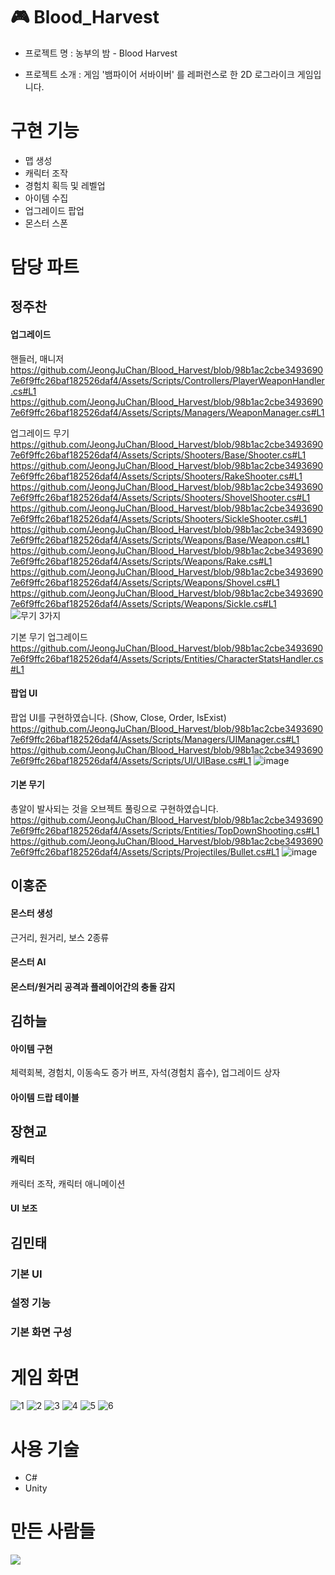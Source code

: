# 🎮 Blood_Harvest

- 프로젝트 명 : 농부의 밤 - Blood Harvest

- 프로젝트 소개 : 게임 '뱀파이어 서바이버' 를 레퍼런스로 한 2D 로그라이크 게임입니다.

# 구현 기능

- 맵 생성
- 캐릭터 조작
- 경험치 획득 및 레벨업
- 아이템 수집
- 업그레이드 팝업
- 몬스터 스폰

# 담당 파트

## 정주찬
#### 업그레이드

핸들러, 매니저
https://github.com/JeongJuChan/Blood_Harvest/blob/98b1ac2cbe34936907e6f9ffc26baf182526daf4/Assets/Scripts/Controllers/PlayerWeaponHandler.cs#L1
https://github.com/JeongJuChan/Blood_Harvest/blob/98b1ac2cbe34936907e6f9ffc26baf182526daf4/Assets/Scripts/Managers/WeaponManager.cs#L1

업그레이드 무기
https://github.com/JeongJuChan/Blood_Harvest/blob/98b1ac2cbe34936907e6f9ffc26baf182526daf4/Assets/Scripts/Shooters/Base/Shooter.cs#L1
https://github.com/JeongJuChan/Blood_Harvest/blob/98b1ac2cbe34936907e6f9ffc26baf182526daf4/Assets/Scripts/Shooters/RakeShooter.cs#L1
https://github.com/JeongJuChan/Blood_Harvest/blob/98b1ac2cbe34936907e6f9ffc26baf182526daf4/Assets/Scripts/Shooters/ShovelShooter.cs#L1
https://github.com/JeongJuChan/Blood_Harvest/blob/98b1ac2cbe34936907e6f9ffc26baf182526daf4/Assets/Scripts/Shooters/SickleShooter.cs#L1
https://github.com/JeongJuChan/Blood_Harvest/blob/98b1ac2cbe34936907e6f9ffc26baf182526daf4/Assets/Scripts/Weapons/Base/Weapon.cs#L1
https://github.com/JeongJuChan/Blood_Harvest/blob/98b1ac2cbe34936907e6f9ffc26baf182526daf4/Assets/Scripts/Weapons/Rake.cs#L1
https://github.com/JeongJuChan/Blood_Harvest/blob/98b1ac2cbe34936907e6f9ffc26baf182526daf4/Assets/Scripts/Weapons/Shovel.cs#L1
https://github.com/JeongJuChan/Blood_Harvest/blob/98b1ac2cbe34936907e6f9ffc26baf182526daf4/Assets/Scripts/Weapons/Sickle.cs#L1
![무기 3가지](https://github.com/JeongJuChan/Blood_Harvest/assets/95285906/e4b03b31-a35e-4122-8b74-a387e3c0c3aa)

기본 무기 업그레이드
https://github.com/JeongJuChan/Blood_Harvest/blob/98b1ac2cbe34936907e6f9ffc26baf182526daf4/Assets/Scripts/Entities/CharacterStatsHandler.cs#L1

#### 팝업 UI
팝업 UI를 구현하였습니다. (Show, Close, Order, IsExist)
https://github.com/JeongJuChan/Blood_Harvest/blob/98b1ac2cbe34936907e6f9ffc26baf182526daf4/Assets/Scripts/Managers/UIManager.cs#L1
https://github.com/JeongJuChan/Blood_Harvest/blob/98b1ac2cbe34936907e6f9ffc26baf182526daf4/Assets/Scripts/UI/UIBase.cs#L1
![image](https://github.com/JeongJuChan/Blood_Harvest/assets/95285906/14a65954-bd19-4991-8c5d-1944ff009399)

#### 기본 무기
총알이 발사되는 것을 오브젝트 풀링으로 구현하였습니다.
https://github.com/JeongJuChan/Blood_Harvest/blob/98b1ac2cbe34936907e6f9ffc26baf182526daf4/Assets/Scripts/Entities/TopDownShooting.cs#L1
https://github.com/JeongJuChan/Blood_Harvest/blob/98b1ac2cbe34936907e6f9ffc26baf182526daf4/Assets/Scripts/Projectiles/Bullet.cs#L1
![image](https://github.com/JeongJuChan/Blood_Harvest/assets/95285906/d52aec1f-ad8b-4647-951b-1581baf2d6f8)

## 이홍준
#### 몬스터 생성
근거리, 원거리, 보스 2종류
#### 몬스터 AI
#### 몬스터/원거리 공격과 플레이어간의 충돌 감지

## 김하늘
#### 아이템 구현
체력회복, 경험치, 이동속도 증가 버프, 자석(경험치 흡수), 업그레이드 상자
#### 아이템 드랍 테이블

## 장현교
#### 캐릭터
캐릭터 조작, 캐릭터 애니메이션
#### UI 보조

## 김민태
### 기본 UI
### 설정 기능
### 기본 화면 구성

# 게임 화면

![1](https://github.com/JeongJuChan/Blood_Harvest/assets/73785455/695652c0-ff7d-4c6e-b652-665a74918e9b)
![2](https://github.com/JeongJuChan/Blood_Harvest/assets/73785455/38fed7e4-dbd4-4966-b81f-3cd9004009e9)
![3](https://github.com/JeongJuChan/Blood_Harvest/assets/73785455/192d8402-430e-4312-87cc-877a9c2b7ad8)
![4](https://github.com/JeongJuChan/Blood_Harvest/assets/73785455/7105e7f0-2e86-4848-a518-5d5d2f69e1bb)
![5](https://github.com/JeongJuChan/Blood_Harvest/assets/73785455/ec00ca3e-1d24-4f6a-86ee-cb10b2be4ac2)
![6](https://github.com/JeongJuChan/Blood_Harvest/assets/73785455/406760bb-f1b6-4518-aee1-b4f83d41b1a2)

# 사용 기술
- C#
- Unity

# 만든 사람들
<a href="https://github.com/JeongJuChan/Blood_Harvest/graphs/contributors">
  <img src="https://contrib.rocks/image?repo=JeongJuChan/Blood_Harvest" />
</a>
